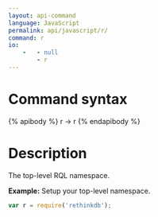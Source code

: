 ```yaml
---
layout: api-command 
language: JavaScript
permalink: api/javascript/r/
command: r
io:
    -   - null
        - r
---
```


# Command syntax #

{% apibody %}
r &rarr; r
{% endapibody %}

# Description #

The top-level RQL namespace.

__Example:__ Setup your top-level namespace.

```js
var r = require('rethinkdb');
```
